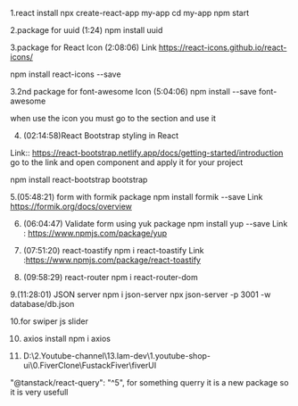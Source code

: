 1.react install 
npx create-react-app my-app
cd my-app
npm start

2.package for uuid (1:24)
npm install uuid

3.package for React Icon (2:08:06)
Link  https://react-icons.github.io/react-icons/

npm install react-icons --save

3.2nd package for font-awesome  Icon (5:04:06)
npm install --save font-awesome

when use the icon you must go to the section 
and use it 

4. (02:14:58)React Bootstrap styling in React

Link:: https://react-bootstrap.netlify.app/docs/getting-started/introduction 
go to the link and open component and apply 
it for your project  

npm install react-bootstrap bootstrap

5.(05:48:21) form with formik package 
 npm install formik --save
Link https://formik.org/docs/overview

6. (06:04:47) Validate form using yuk package
npm install yup --save
Link : https://www.npmjs.com/package/yup

7. (07:51:20) react-toastify
npm i react-toastify
Link :https://www.npmjs.com/package/react-toastify

8. (09:58:29) react-router
npm i react-router-dom

9.(11:28:01) JSON server
npm i json-server
npx json-server -p 3001 -w database/db.json

10.for swiper js slider 

10. axios install 
npm i axios



11.  D:\2.Youtube-channel\13.lam-dev\1.youtube-shop-ui\0.FiverClone\FustackFiver\fiverUI

"@tanstack/react-query": "^5", 
for something  querry   it is a new package 
so it is very usefull 

